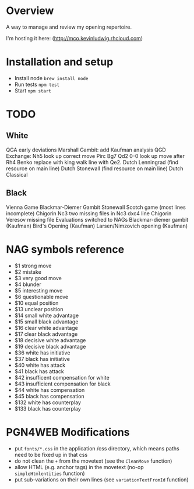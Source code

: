 # Overview

A way to manage and review my opening repertoire.

I'm hosting it here: (http://mco.kevinludwig.rhcloud.com)

# Installation and setup

* Install node `brew install node`
* Run tests `npm test`
* Start `npm start`

# TODO

## White
QGA early deviations
Marshall Gambit: add Kaufman analysis
QGD Exchange: Nh5 look up correct move
Pirc Bg7 Qd2 0-0 look up move after Rh4
Benko replace with king walk line with Qe2.
Dutch Lenningrad (find resource on main line)
Dutch Stonewall (find resource on main line)
Dutch Classical

## Black

Vienna Game
Blackmar-Diemer Gambit
Stonewall
Scotch game (most lines incomplete)
Chigorin Nc3 two missing files in Nc3 dxc4 line
Chigorin Veresov missing file
Evaluations switched to NAGs
Blackmar-diemer gambit (Kaufman)
Bird's Opening (Kaufman)
Larsen/Nimzovich opening (Kaufman)

# NAG symbols reference

* $1 strong move
* $2 mistake
* $3 very good move
* $4 blunder
* $5 interesting move
* $6 questionable move
* $10 equal position
* $13 unclear position
* $14 small white advantage
* $15 small black advantage
* $16 clear white advantage
* $17 clear black advantage
* $18 decisive white advantage
* $19 decisive black advantage
* $36 white has initiative
* $37 black has initiative
* $40 white has attack
* $41 black has attack
* $42 insufficent compensation for white
* $43 insufficient compensation for black
* $44 white has compensation
* $45 black has compensation
* $132 white has counterplay
* $133 black has counterplay

# PGN4WEB Modifications

* put `fonts/*.css` in the application /css directory, which means paths need to be fixed up in that css
* do not clean the `+` from the movetext (see the `CleanMove` function)
* allow HTML (e.g. anchor tags) in the movetext (no-op `simpleHtmlentities` function)
* put sub-variations on their own lines (see `variationTextFromId` function)

